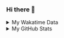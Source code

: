 ### Hi there 👋

<!--
**cdfmlr/cdfmlr** is a ✨ _special_ ✨ repository because its `README.md` (this file) appears on your GitHub profile.

Here are some ideas to get you started:

- 🔭 I’m currently working on ...
- 🌱 I’m currently learning ...
- 👯 I’m looking to collaborate on ...
- 🤔 I’m looking for help with ...
- 💬 Ask me about ...
- 📫 How to reach me: ...
- 😄 Pronouns: ...
- ⚡ Fun fact: ...
-->

<details>

<summary>My Wakatime Data</summary>

<!--START_SECTION:waka-->
![Code Time](http://img.shields.io/badge/Code%20Time-0%20secs-blue)

![Lines of code](https://img.shields.io/badge/From%20Hello%20World%20I%27ve%20Written-702%20Thousand%20lines%20of%20code-blue)

**🐱 My GitHub Data** 

> 🏆 396 Contributions in the Year 2022
 > 
> 📦 515.5 kB Used in GitHub's Storage 
 > 
> 🚫 Not Opted to Hire
 > 
> 📜 56 Public Repositories 
 > 
> 🔑 13 Private Repositories  
 > 
**I'm an Early 🐤** 

```text
🌞 Morning    79 commits     ████░░░░░░░░░░░░░░░░░░░░░   16.39% 
🌆 Daytime    198 commits    ██████████░░░░░░░░░░░░░░░   41.08% 
🌃 Evening    200 commits    ██████████░░░░░░░░░░░░░░░   41.49% 
🌙 Night      5 commits      ░░░░░░░░░░░░░░░░░░░░░░░░░   1.04%

```
📅 **I'm Most Productive on Thursday** 

```text
Monday       69 commits     ███░░░░░░░░░░░░░░░░░░░░░░   14.32% 
Tuesday      51 commits     ██░░░░░░░░░░░░░░░░░░░░░░░   10.58% 
Wednesday    61 commits     ███░░░░░░░░░░░░░░░░░░░░░░   12.66% 
Thursday     98 commits     █████░░░░░░░░░░░░░░░░░░░░   20.33% 
Friday       76 commits     ████░░░░░░░░░░░░░░░░░░░░░   15.77% 
Saturday     63 commits     ███░░░░░░░░░░░░░░░░░░░░░░   13.07% 
Sunday       64 commits     ███░░░░░░░░░░░░░░░░░░░░░░   13.28%

```


📊 **This Week I Spent My Time On** 

```text
⌚︎ Time Zone: Asia/Shanghai

```

**I Mostly Code in Go** 

```text
Go                       17 repos            ███████░░░░░░░░░░░░░░░░░░   28.33% 
Python                   12 repos            █████░░░░░░░░░░░░░░░░░░░░   20.0% 
Jupyter Notebook         6 repos             ██░░░░░░░░░░░░░░░░░░░░░░░   10.0% 
Java                     4 repos             █░░░░░░░░░░░░░░░░░░░░░░░░   6.67% 
Vue                      4 repos             █░░░░░░░░░░░░░░░░░░░░░░░░   6.67%

```



 Last Updated on 11/11/2022 02:12:18 UTC
<!--END_SECTION:waka-->

</details>

<details>
 
 <summary>My GitHub Stats</summary>

[![CDFMLR's github stats](https://github-readme-stats.vercel.app/api?username=cdfmlr&count_private=true&show_icons=true)](https://github.com/anuraghazra/github-readme-stats)

</details>

